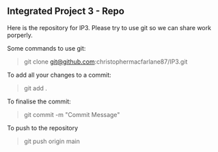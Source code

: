 ## Integrated Project 3 - Repo
Here is the repository for IP3. Please try to use git so we can share work porperly.

Some commands to use git:

> git clone git@github.com:christophermacfarlane87/IP3.git

To add all your changes to a commit:

> git add .

To finalise the commit:

> git commit -m "Commit Message"

To push to the repository

> git push origin main
